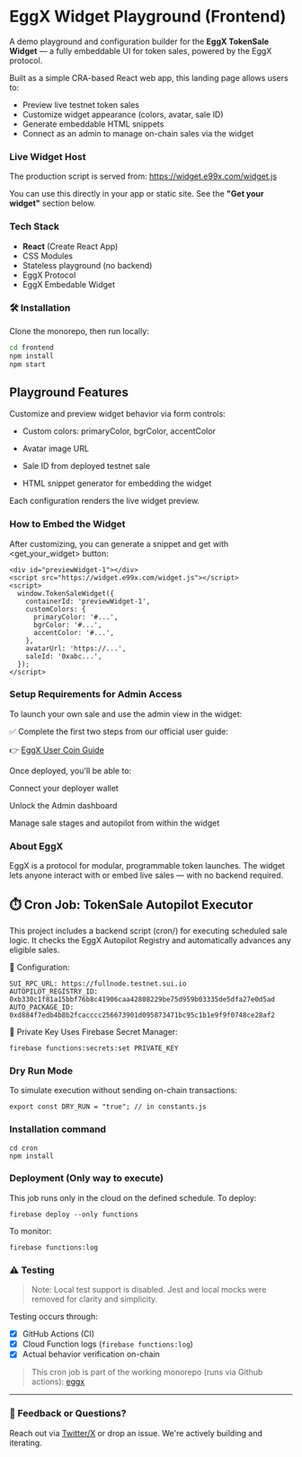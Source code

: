 # EggX Widget Playground (Frontend)

A demo playground and configuration builder for the **EggX TokenSale Widget** — a fully embeddable UI for token sales, powered by the EggX protocol.

Built as a simple CRA-based React web app, this landing page allows users to:

- Preview live testnet token sales
- Customize widget appearance (colors, avatar, sale ID)
- Generate embeddable HTML snippets
- Connect as an admin to manage on-chain sales via the widget

### Live Widget Host

The production script is served from:
https://widget.e99x.com/widget.js

You can use this directly in your app or static site. See the **"Get your widget"** section below.

### Tech Stack

- **React** (Create React App)
- CSS Modules
- Stateless playground (no backend)
- EggX Protocol
- EggX Embedable Widget

### 🛠 Installation

Clone the monorepo, then run locally:

```bash
cd frontend
npm install
npm start
```

## Playground Features

Customize and preview widget behavior via form controls:

- Custom colors: primaryColor, bgrColor, accentColor

- Avatar image URL

- Sale ID from deployed testnet sale

- HTML snippet generator for embedding the widget

Each configuration renders the live widget preview.

### How to Embed the Widget

After customizing, you can generate a snippet and get with <get_your_widget> button:

```
<div id="previewWidget-1"></div>
<script src="https://widget.e99x.com/widget.js"></script>
<script>
  window.TokenSaleWidget({
    containerId: 'previewWidget-1',
    customColors: {
      primaryColor: '#...',
      bgrColor: '#...',
      accentColor: '#...',
    },
    avatarUrl: 'https://...',
    saleId: '0xabc...',
  });
</script>
```

### Setup Requirements for Admin Access

To launch your own sale and use the admin view in the widget:

✅ Complete the first two steps from our official user guide:

👉 [EggX User Coin Guide](https://github.com/E99-X/user_coin_on_eggx)

Once deployed, you'll be able to:

Connect your deployer wallet

Unlock the Admin dashboard

Manage sale stages and autopilot from within the widget

### About EggX

EggX is a protocol for modular, programmable token launches. The widget lets anyone interact with or embed live sales — with no backend required.

## ⏱️ Cron Job: TokenSale Autopilot Executor

This project includes a backend script (cron/) for executing scheduled sale logic. It checks the EggX Autopilot Registry and automatically advances any eligible sales.

🔧 Configuration:

```
SUI_RPC_URL: https://fullnode.testnet.sui.io
AUTOPILOT_REGISTRY_ID:
0xb330c1f81a15bbf76b8c41906caa42808229be75d959b03335de5dfa27e0d5ad
AUTO_PACKAGE_ID:
0xd884f7edb4b8b2fcacccc256673901d095873471bc95c1b1e9f9f0748ce28af2
```

🔐 Private Key
Uses Firebase Secret Manager:

```
firebase functions:secrets:set PRIVATE_KEY
```

### Dry Run Mode

To simulate execution without sending on-chain transactions:

```
export const DRY_RUN = "true"; // in constants.js
```

### Installation command

```
cd cron
npm install
```

### Deployment (Only way to execute)

This job runs only in the cloud on the defined schedule.
To deploy:

```
firebase deploy --only functions
```

To monitor:

```
firebase functions:log
```

### ⚠️ Testing

> Note: Local test support is disabled. Jest and local mocks were removed for clarity and simplicity.

Testing occurs through:

- [x] GitHub Actions (CI)
- [x] Cloud Function logs (`firebase functions:log`)
- [x] Actual behavior verification on-chain

> This cron job is part of the working monorepo (runs via Github actions): [eggx](https://github.com/petushka1/eggx)

---

### 💬 Feedback or Questions?

Reach out via [Twitter/X](https://x.com/eggx_) or drop an issue. We're actively building and iterating.
